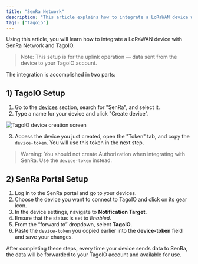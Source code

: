 ```yaml
---
title: "SenRa Network"
description: "This article explains how to integrate a LoRaWAN device with SenRa Network and TagoIO, focusing on the TagoIO device setup and the token required for uplink data."
tags: ["tagoio"]
---
```

Using this article, you will learn how to integrate a LoRaWAN device with SenRa Network and TagoIO.

> Note: This setup is for the uplink operation — data sent from the device to your TagoIO account.

The integration is accomplished in two parts:

## 1) TagoIO Setup

1. Go to the [devices](../../devices/index) section, search for "SenRa", and select it.
2. Type a name for your device and click "Create device".

![TagoIO device creation screen](/docs_imagem/tagoio/senra-network-2.png)

3. Access the device you just created, open the "Token" tab, and copy the `device-token`. You will use this token in the next step.

> Warning: You should not create Authorization when integrating with SenRa. Use the `device-token` instead.

## 2) SenRa Portal Setup

1. Log in to the SenRa portal and go to your devices.
2. Choose the device you want to connect to TagoIO and click on its gear icon.
3. In the device settings, navigate to **Notification Target**.
4. Ensure that the status is set to *Enabled*.
5. From the “forward to” dropdown, select **TagoIO**.
6. Paste the `device-token` you copied earlier into the **device‑token** field and save your changes.

After completing these steps, every time your device sends data to SenRa, the data will be forwarded to your TagoIO account and available for use.
